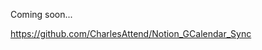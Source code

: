 <!-- Sync between Notion and Google Calendar -->
Coming soon...

https://github.com/CharlesAttend/Notion_GCalendar_Sync